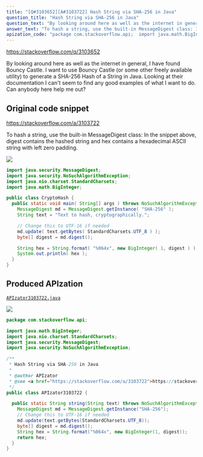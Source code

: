 ```yaml
---
title: "[Q#3103652][A#3103722] Hash String via SHA-256 in Java"
question_title: "Hash String via SHA-256 in Java"
question_text: "By looking around here as well as the internet in general, I have found Bouncy Castle. I want to use Bouncy Castle (or some other freely available utility) to generate a SHA-256 Hash of a String in Java. Looking at their documentation I can't seem to find any good examples of what I want to do. Can anybody here help me out?"
answer_text: "To hash a string, use the built-in MessageDigest class: In the snippet above, digest contains the hashed string and hex contains a hexadecimal ASCII string with left zero padding."
apization_code: "package com.stackoverflow.api;  import java.math.BigInteger; import java.nio.charset.StandardCharsets; import java.security.MessageDigest; import java.security.NoSuchAlgorithmException;  /**  * Hash String via SHA-256 in Java  *  * @author APIzator  * @see <a href=\"https://stackoverflow.com/a/3103722\">https://stackoverflow.com/a/3103722</a>  */ public class APIzator3103722 {    public static String string(String text) throws NoSuchAlgorithmException {     MessageDigest md = MessageDigest.getInstance(\"SHA-256\");     // Change this to UTF-16 if needed     md.update(text.getBytes(StandardCharsets.UTF_8));     byte[] digest = md.digest();     String hex = String.format(\"%064x\", new BigInteger(1, digest));     return hex;   } }"
---
```


https://stackoverflow.com/q/3103652

By looking around here as well as the internet in general, I have found Bouncy Castle. I want to use Bouncy Castle (or some other freely available utility) to generate a SHA-256 Hash of a String in Java. Looking at their documentation I can&#x27;t seem to find any good examples of what I want to do. Can anybody here help me out?



## Original code snippet

https://stackoverflow.com/a/3103722

To hash a string, use the built-in MessageDigest class:
In the snippet above, digest contains the hashed string and hex contains a hexadecimal ASCII string with left zero padding.

<div class="code-logo"><img src="/stackoverflow.png" /></div>

```java
import java.security.MessageDigest;
import java.security.NoSuchAlgorithmException;
import java.nio.charset.StandardCharsets;
import java.math.BigInteger;

public class CryptoHash {
  public static void main( String[] args ) throws NoSuchAlgorithmException {
    MessageDigest md = MessageDigest.getInstance( "SHA-256" );
    String text = "Text to hash, cryptographically.";

    // Change this to UTF-16 if needed
    md.update( text.getBytes( StandardCharsets.UTF_8 ) );
    byte[] digest = md.digest();

    String hex = String.format( "%064x", new BigInteger( 1, digest ) );
    System.out.println( hex );
  }
}
```

## Produced APIzation

[`APIzator3103722.java`](https://github.com/blind-papers/apization-temp-data/raw/main/search/APIzator3103722.java)

<div class="code-logo"><img src="/apizator.png" /></div>

```java
package com.stackoverflow.api;

import java.math.BigInteger;
import java.nio.charset.StandardCharsets;
import java.security.MessageDigest;
import java.security.NoSuchAlgorithmException;

/**
 * Hash String via SHA-256 in Java
 *
 * @author APIzator
 * @see <a href="https://stackoverflow.com/a/3103722">https://stackoverflow.com/a/3103722</a>
 */
public class APIzator3103722 {

  public static String string(String text) throws NoSuchAlgorithmException {
    MessageDigest md = MessageDigest.getInstance("SHA-256");
    // Change this to UTF-16 if needed
    md.update(text.getBytes(StandardCharsets.UTF_8));
    byte[] digest = md.digest();
    String hex = String.format("%064x", new BigInteger(1, digest));
    return hex;
  }
}

```